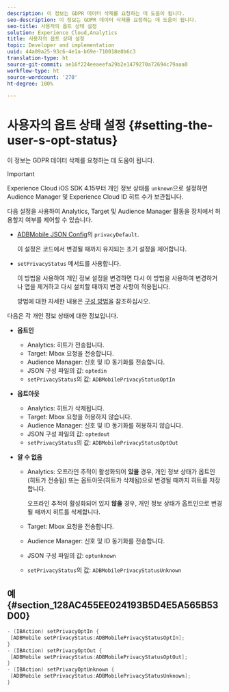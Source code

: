 ```yaml
---
description: 이 정보는 GDPR 데이터 삭제를 요청하는 데 도움이 됩니다.
seo-description: 이 정보는 GDPR 데이터 삭제를 요청하는 데 도움이 됩니다.
seo-title: 사용자의 옵트 상태 설정
solution: Experience Cloud,Analytics
title: 사용자의 옵트 상태 설정
topic: Developer and implementation
uuid: 44a09a25-93c6-4e1a-b69e-710018e8b6c3
translation-type: ht
source-git-commit: ae16f224eeaeefa29b2e1479270a72694c79aaa0
workflow-type: ht
source-wordcount: '270'
ht-degree: 100%

---
```



# 사용자의 옵트 상태 설정 {#setting-the-user-s-opt-status}

이 정보는 GDPR 데이터 삭제를 요청하는 데 도움이 됩니다.

>[!IMPORTANT]
>
>Experience Cloud iOS SDK 4.15부터 개인 정보 상태를 `unknown`으로 설정하면 Audience Manager 및 Experience Cloud ID 히트 수가 보관됩니다.

다음 설정을 사용하여 Analytics, Target 및 Audience Manager 활동을 장치에서 허용할지 여부를 제어할 수 있습니다.

* [ADBMobile JSON Config](/help/ios/configuration/json-config/json-config.md)의 `privacyDefault`.

   이 설정은 코드에서 변경될 때까지 유지되는 초기 설정을 제어합니다.

* `setPrivacyStatus` 메서드를 사용합니다.

   이 방법을 사용하여 개인 정보 설정을 변경하면 다시 이 방법을 사용하여 변경하거나 앱을 제거하고 다시 설치할 때까지 변경 사항이 적용됩니다.

   방법에 대한 자세한 내용은 [구성 방법](/help/ios/configuration/json-config/json-config.md)을 참조하십시오.

다음은 각 개인 정보 상태에 대한 정보입니다.

* **옵트인**

   * Analytics: 히트가 전송됩니다.
   * Target: Mbox 요청을 전송합니다.
   *  Audience Manager: 신호 및 ID 동기화를 전송합니다.
   * JSON 구성 파일의 값: `optedin`
   * `setPrivacyStatus`의 값: `ADBMobilePrivacyStatusOptIn`

* **옵트아웃**

   * Analytics: 히트가 삭제됩니다.
   * Target: Mbox 요청을 허용하지 않습니다.
   * Audience Manager: 신호 및 ID 동기화를 허용하지 않습니다.
   * JSON 구성 파일의 값: `optedout`
   * `setPrivacyStatus`의 값: `ADBMobilePrivacyStatusOptOut`

* **알 수 없음**

   * Analytics: 오프라인 추적이 활성화되어 **있을** 경우, 개인 정보 상태가 옵트인(히트가 전송됨) 또는 옵트아웃(히트가 삭제됨)으로 변경될 때까지 히트를 저장합니다.

      오프라인 추적이 활성화되어 있지 **않을** 경우, 개인 정보 상태가 옵트인으로 변경될 때까지 히트를 삭제합니다.

   * Target: Mbox 요청을 전송합니다.
   *  Audience Manager: 신호 및 ID 동기화를 전송합니다.
   * JSON 구성 파일의 값: `optunknown`
   * `setPrivacyStatus`의 값: `ADBMobilePrivacyStatusUnknown`

## 예 {#section_128AC455EE024193B5D4E5A565B53D00}

```objective-c
- (IBAction) setPrivacyOptIn { 
 [ADBMobile setPrivacyStatus:ADBMobilePrivacyStatusOptIn]; 
} 
- (IBAction) setPrivacyOptOut { 
 [ADBMobile setPrivacyStatus:ADBMobilePrivacyStatusOptOut]; 
} 
- (IBAction) setPrivacyOptUnknown { 
 [ADBMobile setPrivacyStatus:ADBMobilePrivacyStatusUnknown]; 
}
```

